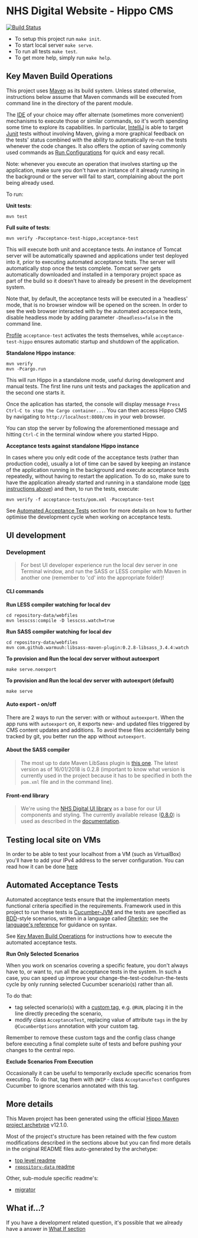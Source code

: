# NHS Digital Website - Hippo CMS

[![Build Status][build-status]][travis-project-page]

* To setup this project run `make init`.
* To start local server `make serve`.
* To run all tests `make test`.
* To get more help, simply run `make help`.




## Key Maven Build Operations

This project uses [Maven] as its build system. Unless stated otherwise, instructions below assume that Maven commands
will be executed from command line in the directory of the parent module.

The [IDE] of your choice may offer alternate (sometimes more convenient) mechanisms to execute those or similar
commands, so it's worth spending some time to explore its capabilities. In particular, [IntelliJ] is able to target
[Junit] tests without involving Maven, giving a more graphical feedback on the tests' status combined with the ability
to automatically re-run the tests whenever the code changes. It also offers the option of saving commonly used commands
as [Run Configurations][IntelliJ Run Configurations] for quick and easy recall.

Note: whenever you execute an operation that involves starting up the application, make sure you don't have an instance
of it already running in the background or the server will fail to start, complaining about the port being already
used.

To run:

**Unit tests**:
```
mvn test
```

**Full suite of tests**:
```
mvn verify -Pacceptance-test-hippo,acceptance-test
```
This will execute both unit and acceptance tests. An instance of Tomcat server will be automatically spawned and
applications under test deployed into it, prior to executing automated acceptance tests. The server will automatically
stop once the tests complete. Tomcat server gets automatically downloaded and installed in a temporary project space as
part of the build so it doesn't have to already be present in the development system.

Note that, by default, the acceptance tests will be executed in a 'headless' mode, that is no browser window will be
opened on the screen. In order to see the web browser interacted with by the automated accepance tests, disable headless
mode by adding parameter `-Dheadless=false` in the command line.

[Profile][Maven profiles] `acceptance-test` activates the tests themselves, while `acceptance-test-hippo` ensures
automatic startup and shutdown of the application.

<a name="run-hippo-standalone">**Standalone Hippo instance**:</a>

```
mvn verify
mvn -Pcargo.run
```

This will run Hippo in a standalone mode, useful during development and manual tests. The first line runs unit tests and
packages the application and the second one starts it.

Once the aplication has started, the console will display message `Press Ctrl-C to stop the Cargo container...`. You can
then access Hippo CMS by navigating to `http://localhost:8080/cms` in your web browser.

You can stop the server by following the aforementioned message and hitting `Ctrl-C` in the terminal window where you
started Hippo.

**Acceptance tests against standalone Hippo instance**

In cases where you only edit code of the acceptance tests (rather than production code), usually a lot of time can
be saved by keeping an instance of the application running in the background and execute acceptance tests repeatedly,
without having to restart the application. To do so, make sure to have the application already started and running in a
standalone mode ([see instructions above](#run-hippo-standalone)) and then, to run the tests, execute:
```
mvn verify -f acceptance-tests/pom.xml -Pacceptance-test
```

See [Automated Acceptance Tests](#automated-acceptance-tests) section for more details on how to further optimise the
development cycle when working on acceptance tests.


## UI development

### Development

> For best UI developer experience run the local dev server in one Terminal window, and run the SASS or LESS compiler with Maven in another one (remember to 'cd' into the appropriate folder)!

#### CLI commands

**Run LESS compiler watching for local dev**

	cd repository-data/webfiles
	mvn lesscss:compile -D lesscss.watch=true
	
**Run SASS compiler watching for local dev**

	cd repository-data/webfiles
	mvn com.github.warmuuh:libsass-maven-plugin:0.2.8-libsass_3.4.4:watch

**To provision and Run the local dev server without autoexport**

	make serve.noexport

**To provision and Run the local dev server with autoexport (default)**

	make serve

#### Auto export - on/off

There are 2 ways to run the server: with or without `autoexport`. When the app runs with `autoexport` on, it exports new- and updated files triggered by CMS content updates and additions. To avoid these files accidentally being tracked by git, you better run the app without `autoexport`.
	

	
#### About the SASS compiler

> The most up to date Maven LibSass plugin is [this one](https://github.com/warmuuh/libsass-maven-plugin). The latest version as of 16/01/2018 is 0.2.8 (important to know what version is currently used in the project because it has to be specified in both the `pom.xml` file and in the command line).
 
#### Front-end library

> We're using the [NHS Digital UI library](https://github.com/nhsuk/frontend-library) as a base for our UI components and styling. The currently available release ([0.8.0](https://github.com/nhsuk/frontend-library/releases/tag/0.8.0)) is used as described in the [documentation](https://github.com/nhsuk/frontend-library#using-the-scss-directly).

## Testing local site on VMs

In order to be able to test your localhost from a VM (such as VirtualBox) you'll have to add your IPv4 address to the server configuration. You can read how it can be done [here](docs/what-if/use-custom-host.md)

## Automated Acceptance Tests

Automated acceptance tests ensure that the implementation meets functional criteria specified in the requirements.
Framework used in this project to run these tests is [Cucumber-JVM] and the tests are specified as [BDD]-style
scenarios, written in a language called [Gherkin]; see the [language's reference][Gherkin] for guidance on syntax.

See [Key Maven Build Operations](#key-maven-build-operations) for instructions how to execute the automated acceptance
tests.

**Run Only Selected Scenarios**

When you work on scenarios covering a specific feature, you don't always have to, or want to, run all the acceptance
tests in the system. In such a case, you can speed up improve your change-the-test-code/run-the-tests cycle by only
running selected Cucumber scenario(s) rather than all.

To do that:
- tag selected scenario(s) with a [custom tag][Gherkin tags], e.g. `@RUN`, placing it in the line directly preceding
  the scenario,
- modify class `AcceptanceTest`, replacing value of attribute `tags` in the by `@CucumberOptions` annotation with
  your custom tag.

Remember to remove these custom tags and the config class change before executing a final complete suite of tests and
before pushing your changes to the central repo.

**Exclude Scenarios From Execution**

Occasionally it can be useful to temporarily exclude specific scenarios from executing. To do that, tag them with `@WIP`
\- class `AcceptanceTest` configures Cucumber to ignore scenarios annotated with this tag.




## More details

This Maven project has been generated using the official [Hippo Maven project archetype] v12.1.0.

Most of the project's structure has been retained with the few custom modifications described in the sections above
but you can find more details in the original README files auto-generated by the archetype:

- [top level readme][original top-level readme]
- [`repository-data` readme][original repository-data readme]

Other, sub-module specific readme's:
- [migrator]




## What if...?

If you have a development related question, it's possible that we already have a
answer in [What If section][what if]




[original top-level readme]:        HIPPO.md
[original repository-data readme]:  repository-data/README.md
[what if]:                          docs/what-if.md
[migrator]:                         migrator/README.md
[Hippo Maven project archetype]:    https://www.onehippo.org/12/trails/getting-started/creating-a-project.html
[BDD]:                              https://en.wikipedia.org/wiki/Behavior-driven_development
[IDE]:                              https://en.wikipedia.org/wiki/Integrated_development_environment
[IntelliJ]:                         https://www.jetbrains.com/idea/
[IntelliJ Run Configurations]:      https://www.jetbrains.com/help/idea/creating-and-editing-run-debug-configurations.html
[Junit]:                            http://junit.org/junit5/
[Maven]:                            https://maven.apache.org/
[Maven profiles]:                   http://maven.apache.org/guides/introduction/introduction-to-profiles.html
[Cucumber-JVM]:                     https://cucumber.io/docs#reference
[Gherkin]:                          https://cucumber.io/docs/reference
[Gherkin tags]:                     https://cucumber.io/docs/reference#tags
[build-status]:                     https://travis-ci.org/NHS-digital-website/hippo.svg?branch=master
[travis-project-page]:              https://travis-ci.org/NHS-digital-website/hippo

